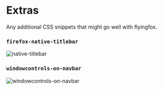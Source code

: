 # Extras

Any additional CSS snippets that might go well with flyingfox.

### `firefox-native-titlebar`

![native-titlebar](https://raw.githubusercontent.com/akshat46/FlyingFox/master/img/native-titlebar.png)

### `windowcontrols-on-navbar`

![windowcontrols-on-navbar](https://raw.githubusercontent.com/akshat46/FlyingFox/master/img/window-controls-on-navbar.png)
